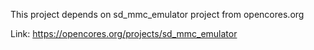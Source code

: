 This project depends on sd_mmc_emulator project from opencores.org

Link:
https://opencores.org/projects/sd_mmc_emulator